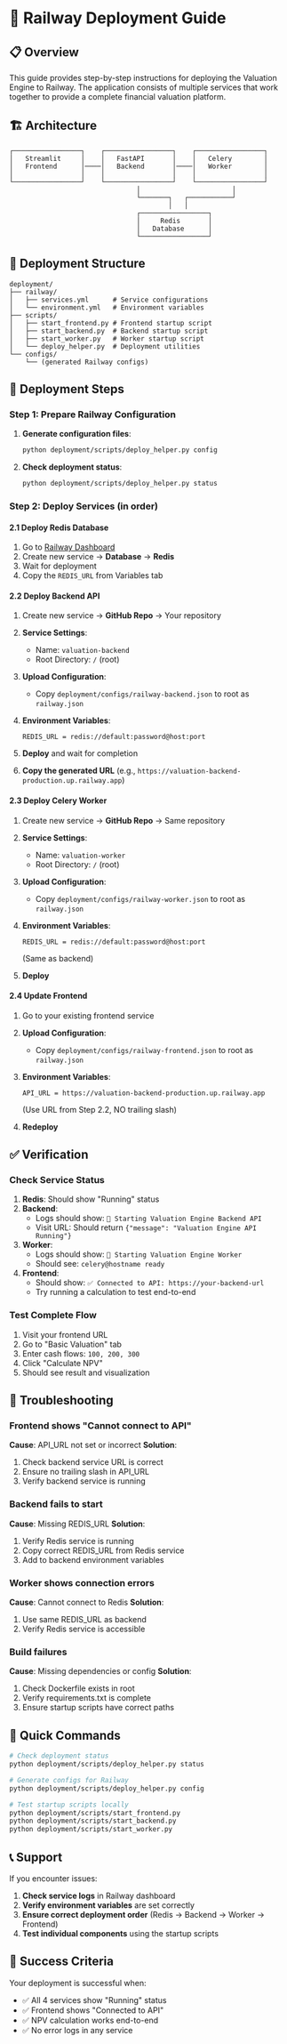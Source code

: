 # 🚀 Railway Deployment Guide

## 📋 Overview

This guide provides step-by-step instructions for deploying the Valuation Engine to Railway. The application consists of multiple services that work together to provide a complete financial valuation platform.

## 🏗️ Architecture

```
┌─────────────────┐    ┌─────────────────┐    ┌─────────────────┐
│   Streamlit     │    │   FastAPI       │    │   Celery        │
│   Frontend      │────│   Backend       │────│   Worker        │
│                 │    │                 │    │                 │
└─────────────────┘    └─────────────────┘    └─────────────────┘
                                │                       │
                                └───────┐   ┌───────────┘
                                        │   │
                                ┌─────────────────┐
                                │     Redis       │
                                │   Database      │
                                └─────────────────┘
```

## 📁 Deployment Structure

```
deployment/
├── railway/
│   ├── services.yml      # Service configurations
│   └── environment.yml   # Environment variables
├── scripts/
│   ├── start_frontend.py # Frontend startup script
│   ├── start_backend.py  # Backend startup script
│   ├── start_worker.py   # Worker startup script
│   └── deploy_helper.py  # Deployment utilities
└── configs/
    └── (generated Railway configs)
```

## 🚀 Deployment Steps

### Step 1: Prepare Railway Configuration

1. **Generate configuration files**:

   ```bash
   python deployment/scripts/deploy_helper.py config
   ```

2. **Check deployment status**:

   ```bash
   python deployment/scripts/deploy_helper.py status
   ```

### Step 2: Deploy Services (in order)

#### 2.1 Deploy Redis Database

1. Go to [Railway Dashboard](https://railway.app)
2. Create new service → **Database** → **Redis**
3. Wait for deployment
4. Copy the `REDIS_URL` from Variables tab

#### 2.2 Deploy Backend API

1. Create new service → **GitHub Repo** → Your repository
2. **Service Settings**:
   - Name: `valuation-backend`
   - Root Directory: `/` (root)
3. **Upload Configuration**:
   - Copy `deployment/configs/railway-backend.json` to root as `railway.json`
4. **Environment Variables**:

   ```
   REDIS_URL = redis://default:password@host:port
   ```

5. **Deploy** and wait for completion
6. **Copy the generated URL** (e.g., `https://valuation-backend-production.up.railway.app`)

#### 2.3 Deploy Celery Worker

1. Create new service → **GitHub Repo** → Same repository
2. **Service Settings**:
   - Name: `valuation-worker`
   - Root Directory: `/` (root)
3. **Upload Configuration**:
   - Copy `deployment/configs/railway-worker.json` to root as `railway.json`
4. **Environment Variables**:

   ```
   REDIS_URL = redis://default:password@host:port
   ```

   (Same as backend)
5. **Deploy**

#### 2.4 Update Frontend

1. Go to your existing frontend service
2. **Upload Configuration**:
   - Copy `deployment/configs/railway-frontend.json` to root as `railway.json`
3. **Environment Variables**:

   ```
   API_URL = https://valuation-backend-production.up.railway.app
   ```

   (Use URL from Step 2.2, NO trailing slash)
4. **Redeploy**

## ✅ Verification

### Check Service Status

1. **Redis**: Should show "Running" status
2. **Backend**:
   - Logs should show: `🚀 Starting Valuation Engine Backend API`
   - Visit URL: Should return `{"message": "Valuation Engine API Running"}`
3. **Worker**:
   - Logs should show: `🔄 Starting Valuation Engine Worker`
   - Should see: `celery@hostname ready`
4. **Frontend**:
   - Should show: `✅ Connected to API: https://your-backend-url`
   - Try running a calculation to test end-to-end

### Test Complete Flow

1. Visit your frontend URL
2. Go to "Basic Valuation" tab
3. Enter cash flows: `100, 200, 300`
4. Click "Calculate NPV"
5. Should see result and visualization

## 🔧 Troubleshooting

### Frontend shows "Cannot connect to API"

**Cause**: API_URL not set or incorrect
**Solution**:

1. Check backend service URL is correct
2. Ensure no trailing slash in API_URL
3. Verify backend service is running

### Backend fails to start

**Cause**: Missing REDIS_URL
**Solution**:

1. Verify Redis service is running
2. Copy correct REDIS_URL from Redis service
3. Add to backend environment variables

### Worker shows connection errors

**Cause**: Cannot connect to Redis
**Solution**:

1. Use same REDIS_URL as backend
2. Verify Redis service is accessible

### Build failures

**Cause**: Missing dependencies or config
**Solution**:

1. Check Dockerfile exists in root
2. Verify requirements.txt is complete
3. Ensure startup scripts have correct paths

## 🎯 Quick Commands

```bash
# Check deployment status
python deployment/scripts/deploy_helper.py status

# Generate configs for Railway
python deployment/scripts/deploy_helper.py config

# Test startup scripts locally
python deployment/scripts/start_frontend.py
python deployment/scripts/start_backend.py
python deployment/scripts/start_worker.py
```

## 📞 Support

If you encounter issues:

1. **Check service logs** in Railway dashboard
2. **Verify environment variables** are set correctly
3. **Ensure correct deployment order** (Redis → Backend → Worker → Frontend)
4. **Test individual components** using the startup scripts

## 🎉 Success Criteria

Your deployment is successful when:

- ✅ All 4 services show "Running" status
- ✅ Frontend shows "Connected to API"
- ✅ NPV calculation works end-to-end
- ✅ No error logs in any service
